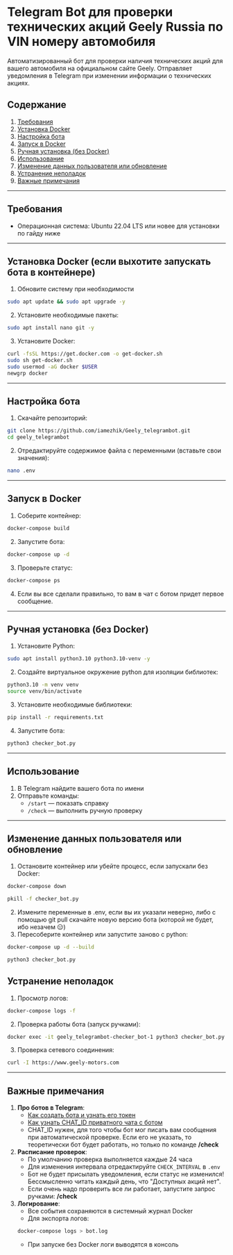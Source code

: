 # Telegram Bot для проверки технических акций Geely Russia по VIN номеру автомобиля

Автоматизированный бот для проверки наличия технических акций для вашего автомобиля на официальном сайте Geely. Отправляет уведомления в Telegram при изменении информации о технических акциях.

## Содержание
1. [Требования](#требования)
2. [Установка Docker](#установка-docker)
3. [Настройка бота](#настройка-бота)
4. [Запуск в Docker](#запуск-в-docker)
5. [Ручная установка (без Docker)](#ручная-установка-без-docker)
6. [Использование](#использование)
7. [Изменение данных пользователя или обновление](#обновление)
8. [Устранение неполадок](#устранение-неполадок)
9. [Важные примечания](#важные-примечания)

---

## Требования
- Операционная система: Ubuntu 22.04 LTS или новее для установки по гайду ниже
  
---

## Установка Docker (если выхотите запускать бота в контейнере)

1. Обновите систему при необходимости
```bash
sudo apt update && sudo apt upgrade -y
```
2. Установите необходимые пакеты:
```bash
sudo apt install nano git -y
```
3. Установите Docker:
```bash
curl -fsSL https://get.docker.com -o get-docker.sh
sudo sh get-docker.sh
sudo usermod -aG docker $USER
newgrp docker
```
---

## Настройка бота

1. Скачайте репозиторий:
```bash
git clone https://github.com/iamezhik/Geely_telegrambot.git
cd geely_telegrambot
```
2. Отредактируйте содержимое файла с переменными (вставьте свои значения):
```bash
nano .env
```
---

## Запуск в Docker

1. Соберите контейнер:
```bash
docker-compose build
```
2. Запустите бота:
```bash
docker-compose up -d
```
3. Проверьте статус:
```bash
docker-compose ps
```
4. Если вы все сделали правильно, то вам в чат с ботом придет первое сообщение.
---

## Ручная установка (без Docker)

1. Установите Python:
```bash
sudo apt install python3.10 python3.10-venv -y
```
2. Создайте виртуальное окружение python для изоляции библиотек:
```bash
python3.10 -m venv venv
source venv/bin/activate
```
3. Установите необходимые библиотеки:
```bash
pip install -r requirements.txt
```
4. Запустите бота:
```bash
python3 checker_bot.py
```
---

## Использование

1. В Telegram найдите вашего бота по имени
2. Отправьте команды:
   - `/start` — показать справку
   - `/check` — выполнить ручную проверку

---

## Изменение данных пользователя или обновление

1. Остановите контейнер или убейте процесс, если запускали без Docker:
```bash
docker-compose down
```
```bash
pkill -f checker_bot.py
```
2. Измените переменные в .env, если вы их указали неверно, либо с помощью git pull скачайте новую версию бота (которой не будет, ибо незачем 😑)
3. Пересоберите контейнер или запустите заново с python:
```bash
docker-compose up -d --build
```
```bash
python3 checker_bot.py
```
## Устранение неполадок

1. Просмотр логов:
```bash
docker-compose logs -f
```
2. Проверка работы бота (запуск ручками):
```bash
docker exec -it geely_telegrambot-checker_bot-1 python3 checker_bot.py --test
```
3. Проверка сетевого соединения:
```bash
curl -I https://www.geely-motors.com
```

---

## Важные примечания

1. **Про ботов в Telegram**:
   - [Как создать бота и узнать его токен](https://gist.github.com/nafiesl/4ad622f344cd1dc3bb1ecbe468ff9f8a#create-a-telegram-bot-and-get-a-bot-token)
   - [Как узнать CHAT_ID приватного чата с ботом](https://gist.github.com/nafiesl/4ad622f344cd1dc3bb1ecbe468ff9f8a#get-chat-id-for-a-private-chat)
   - CHAT_ID нужен, для того чтобы бот мог писать вам сообщения при автоматической проверке. Если его не указать, то теоретически бот будет работать, но только по команде **/check**
2. **Расписание проверок**:
   - По умолчанию проверка выполняется каждые 24 часа
   - Для изменения интервала отредактируйте `CHECK_INTERVAL` в `.env`
   - Бот не будет присылать уведомления, если статус не изменился! Бессмысленно читать каждый день, что "Доступных акций нет".
   - Если очень надо проверить все ли работает, запустите запрос ручками: **/check**
3. **Логирование**:
   - Все события сохраняются в системный журнал Docker
   - Для экспорта логов:
   ```bash
   docker-compose logs > bot.log
   ```
   - При запуске без Docker логи выводятся в консоль
